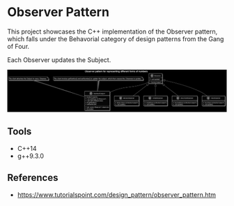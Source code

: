 # Observer Pattern
This project showcases the C++ implementation of the Observer pattern, which falls under the Behavorial category of design patterns from the Gang of Four.

Each Observer updates the Subject.


![Observer Pattern Diagram](ObserverPattern.png)

## Tools
* C++14
* g++9.3.0

## References
* https://www.tutorialspoint.com/design_pattern/observer_pattern.htm
